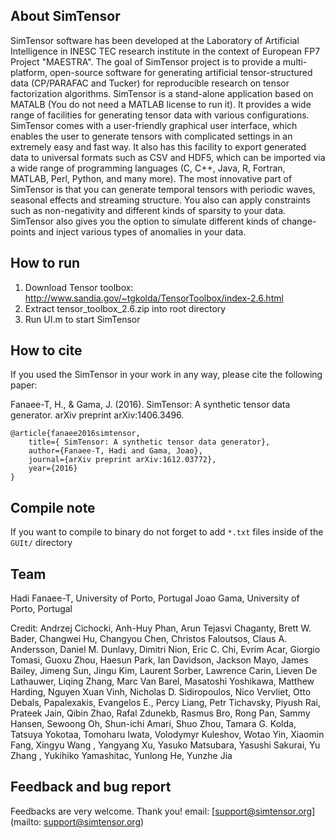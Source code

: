 About SimTensor
-----------------

SimTensor software has been developed at the Laboratory of Artificial Intelligence in INESC TEC research institute in the context of European FP7 Project "MAESTRA". The goal of SimTensor project is to provide a multi-platform, open-source software for generating artificial tensor-structured data (CP/PARAFAC and Tucker) for reproducible research on tensor factorization algorithms. SimTensor is a stand-alone application based on MATALB (You do not need a MATLAB license to run it). It provides a wide range of facilities for generating tensor data with various configurations. SimTensor comes with a user-friendly graphical user interface, which enables the user to generate tensors with complicated settings in an extremely easy and fast way. It also has this facility to export generated data to universal formats such as CSV and HDF5, which can be imported via a wide range of programming languages (C, C++, Java, R, Fortran, MATLAB, Perl, Python, and many more). The most innovative part of SimTensor is that you can generate temporal tensors with periodic waves, seasonal effects and streaming structure. You also can apply constraints such as non-negativity and different kinds of sparsity to your data. SimTensor also gives you the option to simulate different kinds of change-points and inject various types of anomalies in your data.


How to run
----------
1. Download Tensor toolbox: http://www.sandia.gov/~tgkolda/TensorToolbox/index-2.6.html
2. Extract tensor_toolbox_2.6.zip into root directory
3. Run UI.m to start SimTensor

How to cite
-----------

If you used the SimTensor in your work in any way, please cite the following paper:

Fanaee-T, H., & Gama, J. (2016). SimTensor: A synthetic tensor data generator. arXiv preprint arXiv:1406.3496.

```
@article{fanaee2016simtensor,
	title={ SimTensor: A synthetic tensor data generator},
	author={Fanaee-T, Hadi and Gama, Joao},
	journal={arXiv preprint arXiv:1612.03772},
	year={2016}
}
```

Compile note
------------
If you want to compile to binary do not forget to add `*.txt` files inside of the `GUIt/` directory


Team
----
Hadi Fanaee-T, University of Porto, Portugal
Joao Gama, University of Porto, Portugal

Credit: Andrzej Cichocki, Anh-Huy Phan, Arun Tejasvi Chaganty, Brett W. Bader, Changwei Hu, Changyou Chen, Christos Faloutsos, Claus A. Andersson, Daniel M. Dunlavy, Dimitri Nion, Eric C. Chi, Evrim Acar, Giorgio Tomasi, Guoxu Zhou, Haesun Park, Ian Davidson, Jackson Mayo, James Bailey, Jimeng Sun, Jingu Kim, Laurent Sorber, Lawrence Carin, Lieven De Lathauwer, Liqing Zhang, Marc Van Barel, Masatoshi Yoshikawa, Matthew Harding, Nguyen Xuan Vinh, Nicholas D. Sidiropoulos, Nico Vervliet, Otto Debals, Papalexakis, Evangelos E., Percy Liang, Petr Tichavsky, Piyush Rai, Prateek Jain, Qibin Zhao, Rafal Zdunekb, Rasmus Bro, Rong Pan, Sammy Hansen, Sewoong Oh, Shun-ichi Amari, Shuo Zhou, Tamara G. Kolda, Tatsuya Yokotaa, Tomoharu Iwata, Volodymyr Kuleshov, Wotao Yin, Xiaomin Fang, Xingyu Wang , Yangyang Xu, Yasuko Matsubara, Yasushi Sakurai, Yu Zhang , Yukihiko Yamashitac, Yunlong He, Yunzhe Jia


Feedback and bug report
-----------------------
Feedbacks are very welcome. Thank you!
email: [support@simtensor.org](mailto: support@simtensor.org)

